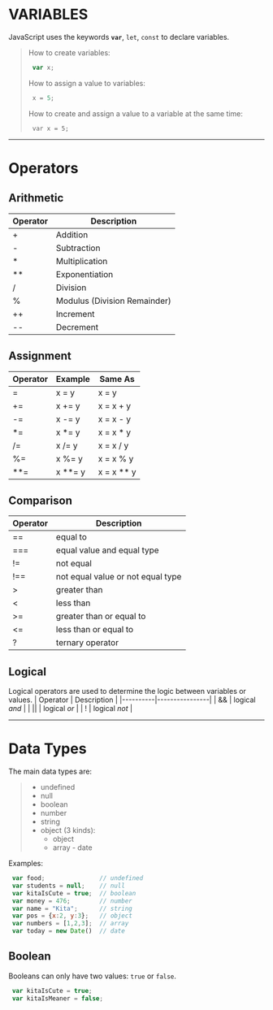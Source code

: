 ​
# VARIABLES
JavaScript uses the keywords **`var`**, `let`, `const` to declare variables.
> How to create variables: 
> ~~~js
>  var x;
> ~~~
> How to assign a value to variables:
> ~~~js
>  x = 5;
> ~~~
> How to create and assign a value to a variable at the same time:
> ~~~js*emphasized text*
>  var x = 5;
> ~~~

---------------------------------------------------------------------------------------------

# Operators
## Arithmetic
| Operator | Description                   |
|----------|-------------------------------|
| +        | Addition                      |
| -        | Subtraction                   |
| *        | Multiplication                |
| **       | Exponentiation                |
| /        | Division                      |
| %        | Modulus (Division Remainder)  |
| ++       | Increment                     |
| --       | Decrement                     |

## Assignment
| Operator | Example |  Same As   |
|----------|---------|------------|
| =        | x = y   | x = y      |
| +=       | x += y  | x = x + y  |
| -=       | x -= y  | x = x - y  |
| *=       | x *= y  | x = x * y  |
| /=       | x /= y  | x = x / y  |
| %=       | x %= y  | x = x % y  |
| **=      | x **= y | x = x ** y |

## Comparison
| Operator | Description                        |
|----------|------------------------------------|
| ==       | equal to                           |
| ===      | equal value and equal type         |
| !=       | not equal                          |
| !==      | not equal value or not equal type  |
| >        | greater than                       |
| <        | less than                          |
| >=       | greater than or equal to           |
| <=       | less than or equal to              |
| ?        | ternary operator                   |

## Logical
Logical operators are used to determine the logic between variables or values.
| Operator | Description    |
|----------|----------------|
| &&       | logical *and*  |
| \|\|     | logical *or*   |
| !        | logical *not*  |

---------------------------------------------------------------------------------------------

# Data Types

The main data types are:
> - undefined
> - null
> - boolean
> - number
> - string
> - object (3 kinds):
>      - object
>      - array
> 		- date

Examples:
```js
 var food;               // undefined
 var students = null;    // null
 var kitaIsCute = true;  // boolean
 var money = 476;        // number
 var name = "Kita";      // string
 var pos = {x:2, y:3};   // object
 var numbers = [1,2,3];  // array
 var today = new Date()  // date
```

## Boolean
Booleans can only have two values: `true` or `false`.
```js
 var kitaIsCute = true;
 var kitaIsMeaner = false;
```

